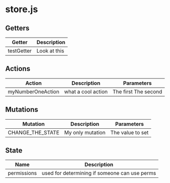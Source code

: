 # store.js

## Getters

<!-- @vuese:store.js:getters:start -->
|Getter|Description|
|---|---|
|testGetter|Look at this|

<!-- @vuese:store.js:getters:end -->


## Actions

<!-- @vuese:store.js:actions:start -->
|Action|Description|Parameters|
|---|---|---|
|myNumberOneAction|what a cool action|The first The second|

<!-- @vuese:store.js:actions:end -->


## Mutations

<!-- @vuese:store.js:mutations:start -->
|Mutation|Description|Parameters|
|---|---|---|
|CHANGE_THE_STATE|My only mutation|The value to set|

<!-- @vuese:store.js:mutations:end -->


## State

<!-- @vuese:store.js:state:start -->
|Name|Description|
|---|---|
|permissions|used for determining if someone can use perms|

<!-- @vuese:store.js:state:end -->


